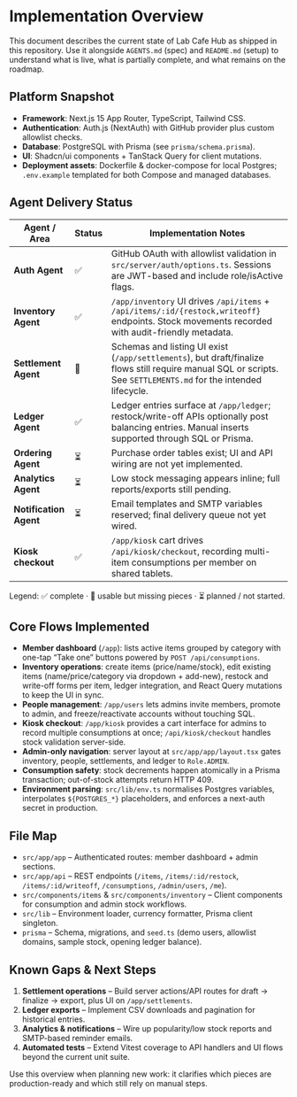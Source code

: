 # Implementation Overview

This document describes the current state of Lab Cafe Hub as shipped in this repository. Use it alongside `AGENTS.md` (spec) and `README.md` (setup) to understand what is live, what is partially complete, and what remains on the roadmap.

## Platform Snapshot

- **Framework**: Next.js 15 App Router, TypeScript, Tailwind CSS.
- **Authentication**: Auth.js (NextAuth) with GitHub provider plus custom allowlist checks.
- **Database**: PostgreSQL with Prisma (see `prisma/schema.prisma`).
- **UI**: Shadcn/ui components + TanStack Query for client mutations.
- **Deployment assets**: Dockerfile & docker-compose for local Postgres; `.env.example` templated for both Compose and managed databases.

## Agent Delivery Status

| Agent / Area             | Status | Implementation Notes |
| ------------------------ | ------ | -------------------- |
| **Auth Agent**           | ✅     | GitHub OAuth with allowlist validation in `src/server/auth/options.ts`. Sessions are JWT-based and include role/isActive flags. |
| **Inventory Agent**      | ✅     | `/app/inventory` UI drives `/api/items` + `/api/items/:id/{restock,writeoff}` endpoints. Stock movements recorded with audit-friendly metadata. |
| **Settlement Agent**     | 🚧     | Schemas and listing UI exist (`/app/settlements`), but draft/finalize flows still require manual SQL or scripts. See `SETTLEMENTS.md` for the intended lifecycle. |
| **Ledger Agent**         | ✅     | Ledger entries surface at `/app/ledger`; restock/write-off APIs optionally post balancing entries. Manual inserts supported through SQL or Prisma. |
| **Ordering Agent**       | ⏳     | Purchase order tables exist; UI and API wiring are not yet implemented. |
| **Analytics Agent**      | ⏳     | Low stock messaging appears inline; full reports/exports still pending. |
| **Notification Agent**   | ⏳     | Email templates and SMTP variables reserved; final delivery queue not yet wired. |
| **Kiosk checkout**       | ✅     | `/app/kiosk` cart drives `/api/kiosk/checkout`, recording multi-item consumptions per member on shared tablets. |

Legend: ✅ complete · 🚧 usable but missing pieces · ⏳ planned / not started.

## Core Flows Implemented

- **Member dashboard** (`/app`): lists active items grouped by category with one-tap “Take one” buttons powered by `POST /api/consumptions`.
- **Inventory operations**: create items (price/name/stock), edit existing items (name/price/category via dropdown + add-new), restock and write-off forms per item, ledger integration, and React Query mutations to keep the UI in sync.
- **People management**: `/app/users` lets admins invite members, promote to admin, and freeze/reactivate accounts without touching SQL.
- **Kiosk checkout**: `/app/kiosk` provides a cart interface for admins to record multiple consumptions at once; `/api/kiosk/checkout` handles stock validation server-side.
- **Admin-only navigation**: server layout at `src/app/app/layout.tsx` gates inventory, people, settlements, and ledger to `Role.ADMIN`.
- **Consumption safety**: stock decrements happen atomically in a Prisma transaction; out-of-stock attempts return HTTP 409.
- **Environment parsing**: `src/lib/env.ts` normalises Postgres variables, interpolates `${POSTGRES_*}` placeholders, and enforces a next-auth secret in production.

## File Map

- `src/app/app` – Authenticated routes: member dashboard + admin sections.
- `src/app/api` – REST endpoints (`/items`, `/items/:id/restock`, `/items/:id/writeoff`, `/consumptions`, `/admin/users`, `/me`).
- `src/components/items` & `src/components/inventory` – Client components for consumption and admin stock workflows.
- `src/lib` – Environment loader, currency formatter, Prisma client singleton.
- `prisma` – Schema, migrations, and `seed.ts` (demo users, allowlist domains, sample stock, opening ledger balance).

## Known Gaps & Next Steps

1. **Settlement operations** – Build server actions/API routes for draft → finalize → export, plus UI on `/app/settlements`.
2. **Ledger exports** – Implement CSV downloads and pagination for historical entries.
3. **Analytics & notifications** – Wire up popularity/low stock reports and SMTP-based reminder emails.
4. **Automated tests** – Extend Vitest coverage to API handlers and UI flows beyond the current unit suite.

Use this overview when planning new work: it clarifies which pieces are production-ready and which still rely on manual steps.
